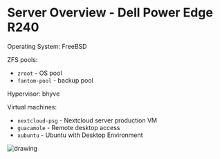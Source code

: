 # Server Overview - Dell Power Edge R240


Operating System: FreeBSD

ZFS pools: 

- `zroot` - OS pool
- `fantom-pool` - backup pool

Hypervisor: bhyve

Virtual machines:

- `nextcloud-psg` - Nextcloud server production VM
- `guacamole` - Remote desktop access
- `xubuntu` - Ubuntu with Desktop Environment


![drawing](/images/server-overview.png)


